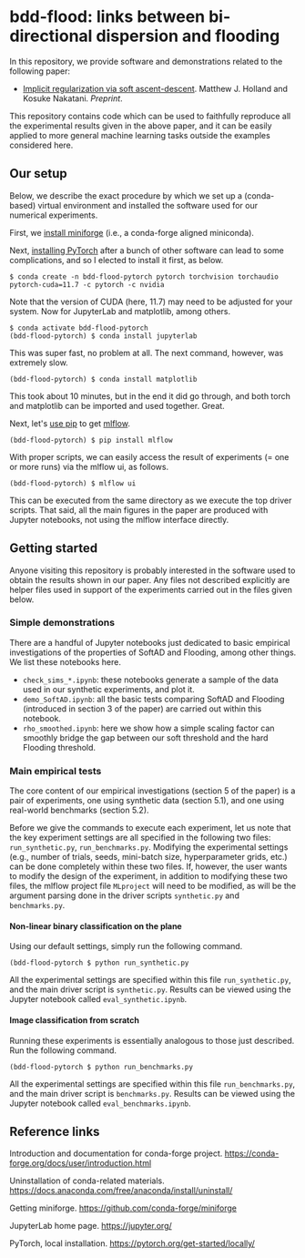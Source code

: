 # bdd-flood: links between bi-directional dispersion and flooding

In this repository, we provide software and demonstrations related to the following paper:

- [Implicit regularization via soft ascent-descent](https://arxiv.org/abs/2310.10006). Matthew J. Holland and Kosuke Nakatani. *Preprint*.

This repository contains code which can be used to faithfully reproduce all the experimental results given in the above paper, and it can be easily applied to more general machine learning tasks outside the examples considered here.

## Our setup

Below, we describe the exact procedure by which we set up a (conda-based) virtual environment and installed the software used for our numerical experiments.

First, we [install miniforge](https://github.com/conda-forge/miniforge) (i.e., a conda-forge aligned miniconda).

Next, [installing PyTorch](https://pytorch.org/) after a bunch of other software can lead to some complications, and so I elected to install it first, as below.

```
$ conda create -n bdd-flood-pytorch pytorch torchvision torchaudio pytorch-cuda=11.7 -c pytorch -c nvidia
```

Note that the version of CUDA (here, 11.7) may need to be adjusted for your system. Now for JupyterLab and matplotlib, among others.

```
$ conda activate bdd-flood-pytorch
(bdd-flood-pytorch) $ conda install jupyterlab
```

This was super fast, no problem at all. The next command, however, was extremely slow.

```
(bdd-flood-pytorch) $ conda install matplotlib
```

This took about 10 minutes, but in the end it did go through, and both torch and matplotlib can be imported and used together. Great.

Next, let's [use pip](https://pypi.org/project/pip/) to get [mlflow](https://mlflow.org/).

```
(bdd-flood-pytorch) $ pip install mlflow
```

With proper scripts, we can easily access the result of experiments (= one or more runs) via the mlflow ui, as follows.

```
(bdd-flood-pytorch) $ mlflow ui
```

This can be executed from the same directory as we execute the top driver scripts. That said, all the main figures in the paper are produced with Jupyter notebooks, not using the mlflow interface directly.


## Getting started

Anyone visiting this repository is probably interested in the software used to obtain the results shown in our paper. Any files not described explicitly are helper files used in support of the experiments carried out in the files given below.

### Simple demonstrations

There are a handful of Jupyter notebooks just dedicated to basic empirical investigations of the properties of SoftAD and Flooding, among other things. We list these notebooks here.

- `check_sims_*.ipynb`: these notebooks generate a sample of the data used in our synthetic experiments, and plot it.
- `demo_SoftAD.ipynb`: all the basic tests comparing SoftAD and Flooding (introduced in section 3 of the paper) are carried out within this notebook.
- `rho_smoothed.ipynb`: here we show how a simple scaling factor can smoothly bridge the gap between our soft threshold and the hard Flooding threshold.


### Main empirical tests

The core content of our empirical investigations (section 5 of the paper) is a pair of experiments, one using synthetic data (section 5.1), and one using real-world benchmarks (section 5.2).

Before we give the commands to execute each experiment, let us note that the key experiment settings are all specified in the following two files: `run_synthetic.py`, `run_benchmarks.py`. Modifying the experimental settings (e.g., number of trials, seeds, mini-batch size, hyperparameter grids, etc.) can be done completely within these two files. If, however, the user wants to modify the design of the experiment, in addition to modifying these two files, the mlflow project file `MLproject` will need to be modified, as will be the argument parsing done in the driver scripts `synthetic.py` and `benchmarks.py`.


#### Non-linear binary classification on the plane

Using our default settings, simply run the following command.

```
(bdd-flood-pytorch $ python run_synthetic.py
```

All the experimental settings are specified within this file `run_synthetic.py`, and the main driver script is `synthetic.py`. Results can be viewed using the Jupyter notebook called `eval_synthetic.ipynb`.


#### Image classification from scratch

Running these experiments is essentially analogous to those just described. Run the following command.

```
(bdd-flood-pytorch $ python run_benchmarks.py
```

All the experimental settings are specified within this file `run_benchmarks.py`, and the main driver script is `benchmarks.py`. Results can be viewed using the Jupyter notebook called `eval_benchmarks.ipynb`.


## Reference links

Introduction and documentation for conda-forge project.
https://conda-forge.org/docs/user/introduction.html

Uninstallation of conda-related materials.
https://docs.anaconda.com/free/anaconda/install/uninstall/

Getting miniforge.
https://github.com/conda-forge/miniforge

JupyterLab home page.
https://jupyter.org/

PyTorch, local installation.
https://pytorch.org/get-started/locally/
